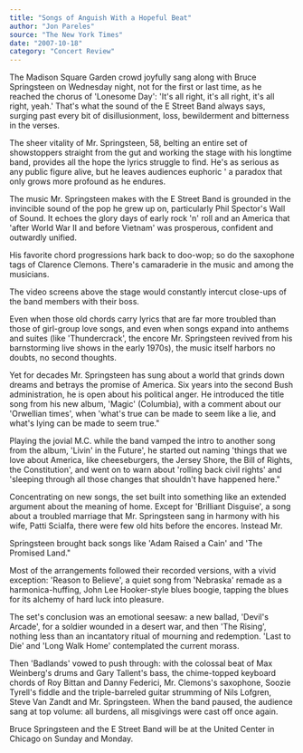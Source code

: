 ```yaml
---
title: "Songs of Anguish With a Hopeful Beat"
author: "Jon Pareles"
source: "The New York Times"
date: "2007-10-18"
category: "Concert Review"
---
```


The Madison Square Garden crowd joyfully sang along with Bruce Springsteen on Wednesday night, not for the first or last time, as he reached the chorus of 'Lonesome Day': 'It's all right, it's all right, it's all right, yeah.' That's what the sound of the E Street Band always says, surging past every bit of disillusionment, loss, bewilderment and bitterness in the verses.

The sheer vitality of Mr. Springsteen, 58, belting an entire set of showstoppers straight from the gut and working the stage with his longtime band, provides all the hope the lyrics struggle to find. He's as serious as any public figure alive, but he leaves audiences euphoric ' a paradox that only grows more profound as he endures.

The music Mr. Springsteen makes with the E Street Band is grounded in the invincible sound of the pop he grew up on, particularly Phil Spector's Wall of Sound. It echoes the glory days of early rock 'n' roll and an America that 'after World War II and before Vietnam' was prosperous, confident and outwardly unified.

His favorite chord progressions hark back to doo-wop; so do the saxophone tags of Clarence Clemons. There's camaraderie in the music and among the musicians.

The video screens above the stage would constantly intercut close-ups of the band members with their boss.

Even when those old chords carry lyrics that are far more troubled than those of girl-group love songs, and even when songs expand into anthems and suites (like 'Thundercrack', the encore Mr. Springsteen revived from his barnstorming live shows in the early 1970s), the music itself harbors no doubts, no second thoughts.

Yet for decades Mr. Springsteen has sung about a world that grinds down dreams and betrays the promise of America. Six years into the second Bush administration, he is open about his political anger. He introduced the title song from his new album, 'Magic' (Columbia), with a comment about our 'Orwellian times', when 'what's true can be made to seem like a lie, and what's lying can be made to seem true."

Playing the jovial M.C. while the band vamped the intro to another song from the album, 'Livin' in the Future', he started out naming 'things that we love about America, like cheeseburgers, the Jersey Shore, the Bill of Rights, the Constitution', and went on to warn about 'rolling back civil rights' and 'sleeping through all those changes that shouldn't have happened here."

Concentrating on new songs, the set built into something like an extended argument about the meaning of home. Except for 'Brilliant Disguise', a song about a troubled marriage that Mr. Springsteen sang in harmony with his wife, Patti Scialfa, there were few old hits before the encores. Instead Mr.

Springsteen brought back songs like 'Adam Raised a Cain' and 'The Promised Land."

Most of the arrangements followed their recorded versions, with a vivid exception: 'Reason to Believe', a quiet song from 'Nebraska' remade as a harmonica-huffing, John Lee Hooker-style blues boogie, tapping the blues for its alchemy of hard luck into pleasure.

The set's conclusion was an emotional seesaw: a new ballad, 'Devil's Arcade', for a soldier wounded in a desert war, and then 'The Rising', nothing less than an incantatory ritual of mourning and redemption. 'Last to Die' and 'Long Walk Home' contemplated the current morass.

Then 'Badlands' vowed to push through: with the colossal beat of Max Weinberg's drums and Gary Tallent's bass, the chime-topped keyboard chords of Roy Bittan and Danny Federici, Mr. Clemons's saxophone, Soozie Tyrell's fiddle and the triple-barreled guitar strumming of Nils Lofgren, Steve Van Zandt and Mr. Springsteen. When the band paused, the audience sang at top volume: all burdens, all misgivings were cast off once again.

Bruce Springsteen and the E Street Band will be at the United Center in Chicago on Sunday and Monday.
